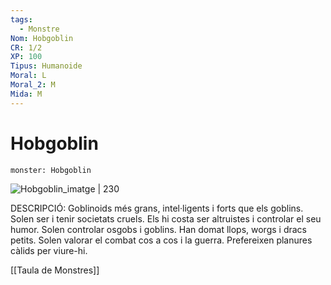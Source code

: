 ```yaml
---
tags:
  - Monstre
Nom: Hobgoblin
CR: 1/2
XP: 100
Tipus: Humanoide
Moral: L
Moral_2: M
Mida: M
---
```

# Hobgoblin

```statblock
monster: Hobgoblin
```

![Hobgoblin_imatge | 230](https://www.dndbeyond.com/avatars/thumbnails/30788/731/1000/1000/638062180460224402.png)

DESCRIPCIÓ: 
Goblinoids més grans, intel·ligents i forts que els goblins. Solen ser i tenir societats cruels. Els hi costa ser altruistes i controlar el seu humor. Solen controlar osgobs i goblins. Han domat llops, worgs i dracs petits. Solen valorar el combat cos a cos i la guerra. Prefereixen planures càlids per viure-hi.

[[Taula de Monstres]]